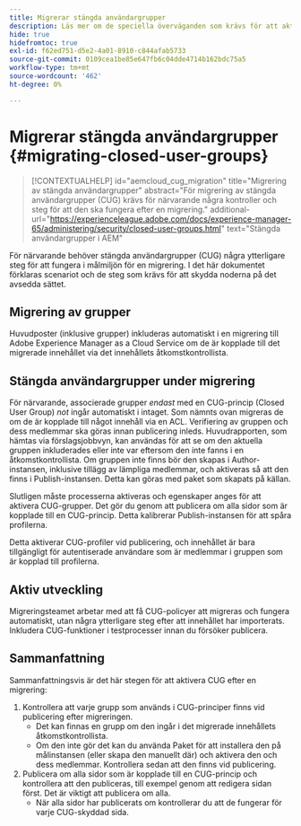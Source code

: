 ```yaml
---
title: Migrerar stängda användargrupper
description: Läs mer om de speciella överväganden som krävs för att aktivera stängda användargrupper efter att du har migrerat innehåll till Adobe Experience Manager as a Cloud Service.
hide: true
hidefromtoc: true
exl-id: f62ed751-d5e2-4a01-8910-c844afab5733
source-git-commit: 0109cea1be85e647fb6c04dde4714b162bdc75a5
workflow-type: tm+mt
source-wordcount: '462'
ht-degree: 0%

---
```


# Migrerar stängda användargrupper {#migrating-closed-user-groups}

>[!CONTEXTUALHELP]
>id="aemcloud_cug_migration"
>title="Migrering av stängda användargrupper"
>abstract="För migrering av stängda användargrupper (CUG) krävs för närvarande några kontroller och steg för att den ska fungera efter en migrering."
>additional-url="https://experienceleague.adobe.com/docs/experience-manager-65/administering/security/closed-user-groups.html" text="Stängda användargrupper i AEM"

För närvarande behöver stängda användargrupper (CUG) några ytterligare steg för att fungera i målmiljön för en migrering. I det här dokumentet förklaras scenariot och de steg som krävs för att skydda noderna på det avsedda sättet.

## Migrering av grupper

Huvudposter (inklusive grupper) inkluderas automatiskt i en migrering till Adobe Experience Manager as a Cloud Service om de är kopplade till det migrerade innehållet via det innehållets åtkomstkontrollista.

## Stängda användargrupper under migrering

För närvarande, associerade grupper *endast* med en CUG-princip (Closed User Group) *not* ingår automatiskt i intaget. Som nämnts ovan migreras de om de är kopplade till något innehåll via en ACL. Verifiering av gruppen och dess medlemmar ska göras innan publicering inleds. Huvudrapporten, som hämtas via förslagsjobbvyn, kan användas för att se om den aktuella gruppen inkluderades eller inte var eftersom den inte fanns i en åtkomstkontrollista. Om gruppen inte finns bör den skapas i Author-instansen, inklusive tillägg av lämpliga medlemmar, och aktiveras så att den finns i Publish-instansen. Detta kan göras med paket som skapats på källan.

Slutligen måste processerna aktiveras och egenskaper anges för att aktivera CUG-grupper. Det gör du genom att publicera om alla sidor som är kopplade till en CUG-princip. Detta kalibrerar Publish-instansen för att spåra profilerna.

Detta aktiverar CUG-profiler vid publicering, och innehållet är bara tillgängligt för autentiserade användare som är medlemmar i gruppen som är kopplad till profilerna.

## Aktiv utveckling

Migreringsteamet arbetar med att få CUG-policyer att migreras och fungera automatiskt, utan några ytterligare steg efter att innehållet har importerats.
Inkludera CUG-funktioner i testprocesser innan du försöker publicera.

## Sammanfattning

Sammanfattningsvis är det här stegen för att aktivera CUG efter en migrering:

1. Kontrollera att varje grupp som används i CUG-principer finns vid publicering efter migreringen.
   - Det kan finnas en grupp om den ingår i det migrerade innehållets åtkomstkontrollista.
   - Om den inte gör det kan du använda Paket för att installera den på målinstansen (eller skapa den manuellt där) och aktivera den och dess medlemmar. Kontrollera sedan att den finns vid publicering.
1. Publicera om alla sidor som är kopplade till en CUG-princip och kontrollera att den publiceras, till exempel genom att redigera sidan först. Det är viktigt att publicera om alla.
   - När alla sidor har publicerats om kontrollerar du att de fungerar för varje CUG-skyddad sida.
